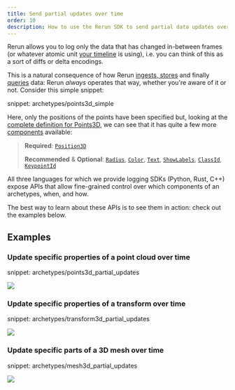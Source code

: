 ```yaml
---
title: Send partial updates over time
order: 10
description: How to use the Rerun SDK to send partial data updates over time
---
```


Rerun allows you to log only the data that has changed in-between frames (or whatever atomic unit [your timeline](../../concepts/timelines.md) is using), i.e. you can think of this as a sort of diffs or delta encodings.

This is a natural consequence of how Rerun [ingests, stores](../../concepts/chunks.md) and finally [queries](../../reference/entity-queries.md) data: Rerun *always* operates that way, whether you're aware of it or not. Consider this simple snippet:

snippet: archetypes/points3d_simple

Here, only the positions of the points have been specified but, looking at the [complete definition for Points3D](../../reference/types/archetypes/points3d.md), we can see that it has quite a few more [components](../../concepts/entity-component.md#data-model) available:
> **Required**: [`Position3D`](../../reference/types/components/position3d.md)
>
> **Recommended** & **Optional**: [`Radius`](../../reference/types/components/radius.md), [`Color`](../../reference/types/components/color.md), [`Text`](../../reference/types/components/text.md), [`ShowLabels`](../../reference/types/components/show_labels.md), [`ClassId`](../../reference/types/components/class_id.md), [`KeypointId`](../../reference/types/components/keypoint_id.md)


All three languages for which we provide logging SDKs (Python, Rust, C++) expose APIs that allow fine-grained control over which components of an archetypes, when, and how.

The best way to learn about these APIs is to see them in action: check out the examples below.


## Examples


### Update specific properties of a point cloud over time

snippet: archetypes/points3d_partial_updates

<picture data-inline-viewer="snippets/archetypes/points3d_partial_updates">
  <source media="(max-width: 480px)" srcset="https://static.rerun.io/points3d_partial_updates/d8bec9c3388d2bd0fe59dff01ab8cde0bdda135e/480w.png">
  <source media="(max-width: 768px)" srcset="https://static.rerun.io/points3d_partial_updates/d8bec9c3388d2bd0fe59dff01ab8cde0bdda135e/768w.png">
  <source media="(max-width: 1024px)" srcset="https://static.rerun.io/points3d_partial_updates/d8bec9c3388d2bd0fe59dff01ab8cde0bdda135e/1024w.png">
  <source media="(max-width: 1200px)" srcset="https://static.rerun.io/points3d_partial_updates/d8bec9c3388d2bd0fe59dff01ab8cde0bdda135e/1200w.png">
  <img src="https://static.rerun.io/points3d_partial_updates/d8bec9c3388d2bd0fe59dff01ab8cde0bdda135e/full.png">
</picture>


### Update specific properties of a transform over time

snippet: archetypes/transform3d_partial_updates

<picture data-inline-viewer="snippets/archetypes/transform3d_partial_updates">
  <source media="(max-width: 480px)" srcset="https://static.rerun.io/transform3d_partial_updates/11815bebc69ae400847896372b496cdd3e9b19fb/480w.png">
  <source media="(max-width: 768px)" srcset="https://static.rerun.io/transform3d_partial_updates/11815bebc69ae400847896372b496cdd3e9b19fb/768w.png">
  <source media="(max-width: 1024px)" srcset="https://static.rerun.io/transform3d_partial_updates/11815bebc69ae400847896372b496cdd3e9b19fb/1024w.png">
  <source media="(max-width: 1200px)" srcset="https://static.rerun.io/transform3d_partial_updates/11815bebc69ae400847896372b496cdd3e9b19fb/1200w.png">
  <img src="https://static.rerun.io/transform3d_partial_updates/11815bebc69ae400847896372b496cdd3e9b19fb/full.png">
</picture>


### Update specific parts of a 3D mesh over time

snippet: archetypes/mesh3d_partial_updates

<picture data-inline-viewer="snippets/archetypes/mesh3d_partial_updates">
  <source media="(max-width: 480px)" srcset="https://static.rerun.io/mesh3d_partial_updates/79b8a83294ef2c1eb7f9ae7dea7267a17da464ae/480w.png">
  <source media="(max-width: 768px)" srcset="https://static.rerun.io/mesh3d_partial_updates/79b8a83294ef2c1eb7f9ae7dea7267a17da464ae/768w.png">
  <source media="(max-width: 1024px)" srcset="https://static.rerun.io/mesh3d_partial_updates/79b8a83294ef2c1eb7f9ae7dea7267a17da464ae/1024w.png">
  <source media="(max-width: 1200px)" srcset="https://static.rerun.io/mesh3d_partial_updates/79b8a83294ef2c1eb7f9ae7dea7267a17da464ae/1200w.png">
  <img src="https://static.rerun.io/mesh3d_partial_updates/79b8a83294ef2c1eb7f9ae7dea7267a17da464ae/full.png">
</picture>

